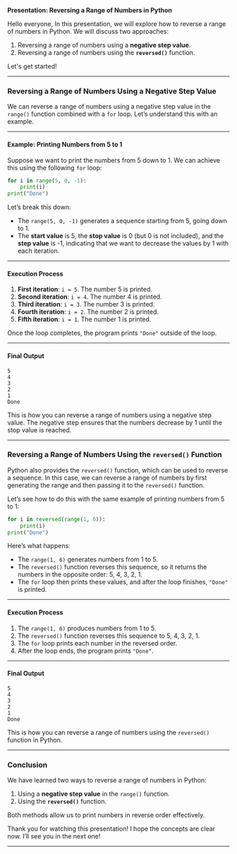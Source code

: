 **Presentation: Reversing a Range of Numbers in Python**

Hello everyone,
In this presentation, we will explore how to reverse a range of numbers in Python. We will discuss two approaches:

1. Reversing a range of numbers using a **negative step value**.
2. Reversing a range of numbers using the **`reversed()`** function.

Let's get started!

---

### **Reversing a Range of Numbers Using a Negative Step Value**

We can reverse a range of numbers using a negative step value in the `range()` function combined with a `for` loop. Let’s understand this with an example.

---

#### **Example: Printing Numbers from 5 to 1**

Suppose we want to print the numbers from 5 down to 1. We can achieve this using the following `for` loop:

```python
for i in range(5, 0, -1):
    print(i)
print("Done")
```

Let’s break this down:

* The `range(5, 0, -1)` generates a sequence starting from 5, going down to 1.
* The **start value** is 5, the **stop value** is 0 (but 0 is not included), and the **step value** is -1, indicating that we want to decrease the values by 1 with each iteration.

---

#### **Execution Process**

1. **First iteration**: `i = 5`. The number 5 is printed.
2. **Second iteration**: `i = 4`. The number 4 is printed.
3. **Third iteration**: `i = 3`. The number 3 is printed.
4. **Fourth iteration**: `i = 2`. The number 2 is printed.
5. **Fifth iteration**: `i = 1`. The number 1 is printed.

Once the loop completes, the program prints `"Done"` outside of the loop.

---

#### **Final Output**

```
5
4
3
2
1
Done
```

This is how you can reverse a range of numbers using a negative step value. The negative step ensures that the numbers decrease by 1 until the stop value is reached.

---

### **Reversing a Range of Numbers Using the `reversed()` Function**

Python also provides the `reversed()` function, which can be used to reverse a sequence. In this case, we can reverse a range of numbers by first generating the range and then passing it to the `reversed()` function.

Let’s see how to do this with the same example of printing numbers from 5 to 1:

```python
for i in reversed(range(1, 6)):
    print(i)
print("Done")
```

Here’s what happens:

* The `range(1, 6)` generates numbers from 1 to 5.
* The `reversed()` function reverses this sequence, so it returns the numbers in the opposite order: 5, 4, 3, 2, 1.
* The `for` loop then prints these values, and after the loop finishes, `"Done"` is printed.

---

#### **Execution Process**

1. The `range(1, 6)` produces numbers from 1 to 5.
2. The `reversed()` function reverses this sequence to 5, 4, 3, 2, 1.
3. The `for` loop prints each number in the reversed order.
4. After the loop ends, the program prints `"Done"`.

---

#### **Final Output**

```
5
4
3
2
1
Done
```

This is how you can reverse a range of numbers using the `reversed()` function in Python.

---

### **Conclusion**

We have learned two ways to reverse a range of numbers in Python:

1. Using a **negative step value** in the `range()` function.
2. Using the **`reversed()`** function.

Both methods allow us to print numbers in reverse order effectively.

Thank you for watching this presentation!
I hope the concepts are clear now. I’ll see you in the next one!

---
